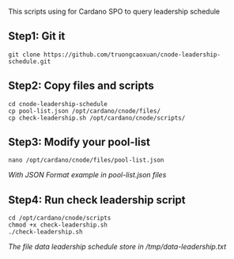 This scripts using for Cardano SPO to query leadership schedule

## Step1: Git it
```
git clone https://github.com/truongcaoxuan/cnode-leadership-schedule.git
```

## Step2: Copy files and scripts
```
cd cnode-leadership-schedule
cp pool-list.json /opt/cardano/cnode/files/
cp check-leadership.sh /opt/cardano/cnode/scripts/
```

## Step3: Modify your pool-list
```
nano /opt/cardano/cnode/files/pool-list.json
```
*With JSON Format example in pool-list.json files*


## Step4: Run check leadership script
```
cd /opt/cardano/cnode/scripts
chmod +x check-leadership.sh
./check-leadership.sh
```
*The file data leadership schedule store in /tmp/data-leadership.txt*
